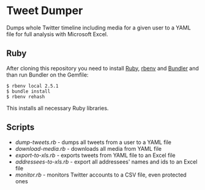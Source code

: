 # Tweet Dumper

Dumps whole Twitter timeline including media for a given user to a YAML file
for full analysis with Microsoft Excel.

## Ruby

After cloning this repository you need to install
[Ruby](https://www.ruby-lang.org/), [rbenv](http://rbenv.org/)
and [Bundler](http://bundler.io/) and than run Bundler on the Gemfile:

    $ rbenv local 2.5.1
    $ bundle install
    $ rbenv rehash

This installs all necessary Ruby libraries.

## Scripts

* *dump-tweets.rb* - dumps all tweets from a user to a YAML file
* *download-media.rb* - downloads all media from YAML file
* *export-to-xls.rb* - exports tweets from YAML file to an Excel file
* *addressees-to-xls.rb* - export all addressees' names and ids to an Excel file
* *monitor.rb* - monitors Twitter accounts to a CSV file, even protected ones
